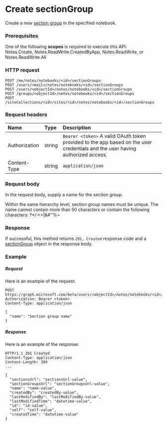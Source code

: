 # Create sectionGroup

Create a new [section group](../resources/sectiongroup.md) in the specified notebook.
### Prerequisites
One of the following **scopes** is required to execute this API:   
Notes.Create, Notes.ReadWrite.CreatedByApp, Notes.ReadWrite, or Notes.ReadWrite.All
### HTTP request
<!-- { "blockType": "ignored" } -->
```http
POST /me/notes/notebooks/<id>/sectionGroups
POST /users/<mail>/notes/notebooks/<id>/sectionGroups
POST /users/<objectId>/notes/notebooks/<id>/sectionGroups
POST /groups/<objectId>/notes/notebooks/<id>/sectionGroups
POST /siteCollections/<id>/sites/<id>/notes/notebooks/<id>/sectionGroups
```
### Request headers
| Name       | Type | Description|
|:---------------|:--------|:----------|
| Authorization  | string  | `Bearer <token>` A valid OAuth token provided to the app based on the user credentials and the user having authorized access. |
| Content-Type | string | `application/json` |

### Request body
In the request body, supply a name for the section group.

Within the same hierarchy level, section group names must be unique. The name cannot contain more than 50 characters or contain the following characters:  ?*\/:<>|&#''%~

### Response
If successful, this method returns `201, Created` response code and a [sectionGroup](../resources/sectiongroup.md) object in the response body.

### Example
##### Request
Here is an example of the request.
<!-- {
  "blockType": "request",
  "name": "create_sectiongroup_from_notebook"
}-->
```http
POST https://graph.microsoft.com/beta/users/<objectId>/notes/notebooks/<id>/sectionGroups
Authorization: Bearer <token>
Content-Type: application/json

{
  "name": "Section group name"
}
```

##### Response
Here is an example of the response.
<!-- {
  "blockType": "response",
  "truncated": false,
  "@odata.type": "microsoft.graph.sectiongroup"
} -->
```http
HTTP/1.1 201 Created
Content-Type: application/json
Content-Length: 309
... 

{
  "sectionsUrl": "sectionsUrl-value",
  "sectionGroupsUrl": "sectionGroupsUrl-value",
  "name": "name-value",
  "createdBy": "createdBy-value",
  "lastModifiedBy": "lastModifiedBy-value",
  "lastModifiedTime": "datetime-value",
  "id": "id-value",
  "self": "self-value",
  "createdTime": "datetime-value"
}
```

<!-- uuid: 8fcb5dbc-d5aa-4681-8e31-b001d5168d79
2015-10-25 14:57:30 UTC -->
<!-- {
  "type": "#page.annotation",
  "description": "Create SectionGroup",
  "keywords": "",
  "section": "documentation",
  "tocPath": ""
}-->